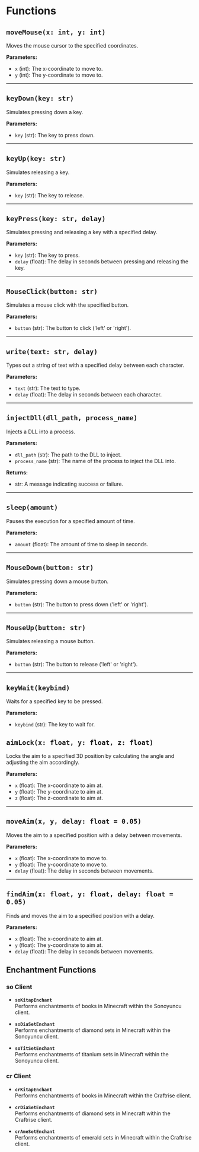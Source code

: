 # Functions

## `moveMouse(x: int, y: int)`
Moves the mouse cursor to the specified coordinates.

**Parameters:**
- `x` (int): The x-coordinate to move to.
- `y` (int): The y-coordinate to move to.

---

## `keyDown(key: str)`
Simulates pressing down a key.

**Parameters:**
- `key` (str): The key to press down.

---

## `keyUp(key: str)`
Simulates releasing a key.

**Parameters:**
- `key` (str): The key to release.

---

## `keyPress(key: str, delay)`
Simulates pressing and releasing a key with a specified delay.

**Parameters:**
- `key` (str): The key to press.
- `delay` (float): The delay in seconds between pressing and releasing the key.

---

## `MouseClick(button: str)`
Simulates a mouse click with the specified button.

**Parameters:**
- `button` (str): The button to click ('left' or 'right').

---

## `write(text: str, delay)`
Types out a string of text with a specified delay between each character.

**Parameters:**
- `text` (str): The text to type.
- `delay` (float): The delay in seconds between each character.

---

## `injectDll(dll_path, process_name)`
Injects a DLL into a process.

**Parameters:**
- `dll_path` (str): The path to the DLL to inject.
- `process_name` (str): The name of the process to inject the DLL into.

**Returns:**
- str: A message indicating success or failure.

---

## `sleep(amount)`
Pauses the execution for a specified amount of time.

**Parameters:**
- `amount` (float): The amount of time to sleep in seconds.

---

## `MouseDown(button: str)`
Simulates pressing down a mouse button.

**Parameters:**
- `button` (str): The button to press down ('left' or 'right').

---

## `MouseUp(button: str)`
Simulates releasing a mouse button.

**Parameters:**
- `button` (str): The button to release ('left' or 'right').

---

## `keyWait(keybind)`
Waits for a specified key to be pressed.

**Parameters:**
- `keybind` (str): The key to wait for.

## `aimLock(x: float, y: float, z: float)`
Locks the aim to a specified 3D position by calculating the angle and adjusting the aim accordingly.

**Parameters:**
- `x` (float): The x-coordinate to aim at.
- `y` (float): The y-coordinate to aim at.
- `z` (float): The z-coordinate to aim at.

---

## `moveAim(x, y, delay: float = 0.05)`
Moves the aim to a specified position with a delay between movements.

**Parameters:**
- `x` (float): The x-coordinate to move to.
- `y` (float): The y-coordinate to move to.
- `delay` (float): The delay in seconds between movements.

---

## `findAim(x: float, y: float, delay: float = 0.05)`
Finds and moves the aim to a specified position with a delay.

**Parameters:**
- `x` (float): The x-coordinate to aim at.
- `y` (float): The y-coordinate to aim at.
- `delay` (float): The delay in seconds between movements.

## Enchantment Functions

### so Client

- **`soKitapEnchant`**  
  Performs enchantments of books in Minecraft within the Sonoyuncu client.

- **`soDiaSetEnchant`**  
  Performs enchantments of diamond sets in Minecraft within the Sonoyuncu client.

- **`soTitSetEnchant`**  
  Performs enchantments of titanium sets in Minecraft within the Sonoyuncu client.

### cr Client

- **`crKitapEnchant`**  
  Performs enchantments of books in Minecraft within the Craftrise client.

- **`crDiaSetEnchant`**  
  Performs enchantments of diamond sets in Minecraft within the Craftrise client.

- **`crAmeSetEnchant`**  
  Performs enchantments of emerald sets in Minecraft within the Craftrise client.

